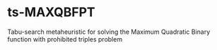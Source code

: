 # ts-MAXQBFPT
Tabu-search metaheuristic for solving the Maximum Quadratic Binary function with prohibited triples problem
